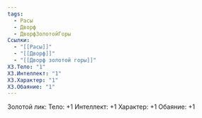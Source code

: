 ```yaml
---
tags:
  - Расы
  - Дворф
  - ДворфЗолотойГоры
Ссылки:
  - "[[Расы]]"
  - "[[Дворф]]"
  - "[[Дворф золотой горы]]"
ХЗ.Тело: "1"
ХЗ.Интеллект: "1"
ХЗ.Характер: "1"
ХЗ.Обаяние: "1"
---
```

Золотой лик:
Тело: +1
Интеллект: +1
Характер: +1
Обаяние: +1









